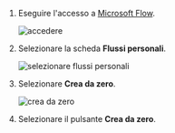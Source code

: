1. Eseguire l'accesso a [Microsoft Flow](https://flow.microsoft.com).
   
    ![accedere](media/modern-approvals/sign-in.png)
2. Selezionare la scheda **Flussi personali**.
   
    ![selezionare flussi personali](media/modern-approvals/select-my-flows.png)
3. Selezionare **Crea da zero**.
   
    ![crea da zero](media/modern-approvals/blank-template.png)

4. Selezionare il pulsante **Crea da zero**.

